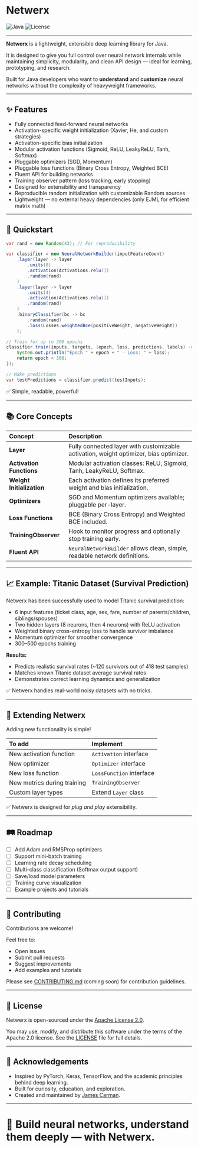 # Netwerx

![Java](https://img.shields.io/badge/Java-23%2B-blue)
![License](https://img.shields.io/badge/License-Apache_2.0-blue)

---

**Netwerx** is a lightweight, extensible deep learning library for Java.

It is designed to give you full control over neural network internals while maintaining simplicity, modularity, and clean API design — ideal for learning, prototyping, and research.

Built for Java developers who want to **understand** and **customize** neural networks without the complexity of heavyweight frameworks.

---

## ✨ Features

- Fully connected feed-forward neural networks
- Activation-specific weight initialization (Xavier, He, and custom strategies)
- Activation-specific bias initialization
- Modular activation functions (Sigmoid, ReLU, LeakyReLU, Tanh, Softmax)
- Pluggable optimizers (SGD, Momentum)
- Pluggable loss functions (Binary Cross Entropy, Weighted BCE)
- Fluent API for building networks
- Training observer pattern (loss tracking, early stopping)
- Designed for extensibility and transparency
- Reproducible random initialization with customizable Random sources
- Lightweight — no external heavy dependencies (only EJML for efficient matrix math)

---

## 🚀 Quickstart

```java
var rand = new Random(42); // For reproducibility

var classifier = new NeuralNetworkBuilder(inputFeatureCount)
    .layer(layer -> layer
        .units(8)
        .activation(Activations.relu())
        .random(rand)
    )
    .layer(layer -> layer
        .units(4)
        .activation(Activations.relu())
        .random(rand)
    )
    .binaryClassifier(bc -> bc
        .random(rand)
        .loss(Losses.weightedBce(positiveWeight, negativeWeight))
    );

// Train for up to 300 epochs
classifier.train(inputs, targets, (epoch, loss, predictions, labels) -> {
    System.out.println("Epoch " + epoch + " - Loss: " + loss);
    return epoch < 300;
});

// Make predictions
var testPredictions = classifier.predict(testInputs);
```

✅ Simple, readable, powerful!

---

## 📚 Core Concepts

| Concept | Description |
|:--------|:------------|
| **Layer** | Fully connected layer with customizable activation, weight optimizer, bias optimizer. |
| **Activation Functions** | Modular activation classes: ReLU, Sigmoid, Tanh, LeakyReLU, Softmax. |
| **Weight Initialization** | Each activation defines its preferred weight and bias initialization. |
| **Optimizers** | SGD and Momentum optimizers available; pluggable per-layer. |
| **Loss Functions** | BCE (Binary Cross Entropy) and Weighted BCE included. |
| **TrainingObserver** | Hook to monitor progress and optionally stop training early. |
| **Fluent API** | `NeuralNetworkBuilder` allows clean, simple, readable network definitions. |

---

## 📈 Example: Titanic Dataset (Survival Prediction)

Netwerx has been successfully used to model Titanic survival prediction:

- 6 input features (ticket class, age, sex, fare, number of parents/children, siblings/spouses)
- Two hidden layers (8 neurons, then 4 neurons) with ReLU activation
- Weighted binary cross-entropy loss to handle survivor imbalance
- Momentum optimizer for smoother convergence
- 300–500 epochs training

**Results:**
- Predicts realistic survival rates (~120 survivors out of 418 test samples)
- Matches known Titanic dataset average survival rates
- Demonstrates correct learning dynamics and generalization

✅ Netwerx handles real-world noisy datasets with no tricks.

---

## 🔧 Extending Netwerx

Adding new functionality is simple!

| To add | Implement |
|:-------|:----------|
| New activation function | `Activation` interface |
| New optimizer | `Optimizer` interface |
| New loss function | `LossFunction` interface |
| New metrics during training | `TrainingObserver` |
| Custom layer types | Extend `Layer` class |

✅ Netwerx is designed for *plug and play* extensibility.

---

## 🛤 Roadmap

- [ ] Add Adam and RMSProp optimizers
- [ ] Support mini-batch training
- [ ] Learning rate decay scheduling
- [ ] Multi-class classification (Softmax output support)
- [ ] Save/load model parameters
- [ ] Training curve visualization
- [ ] Example projects and tutorials

---

## 🤝 Contributing

Contributions are welcome!

Feel free to:
- Open issues
- Submit pull requests
- Suggest improvements
- Add examples and tutorials

Please see [CONTRIBUTING.md](CONTRIBUTING.md) (coming soon) for contribution guidelines.

---

## 📄 License

Netwerx is open-sourced under the [Apache License 2.0](LICENSE).

You may use, modify, and distribute this software under the terms of the Apache 2.0 license.
See the [LICENSE](LICENSE) file for full details.

---

## 🙏 Acknowledgements

- Inspired by PyTorch, Keras, TensorFlow, and the academic principles behind deep learning.
- Built for curiosity, education, and exploration.
- Created and maintained by [James Carman](https://github.com/jwcarman).

---

# 🚀 Build neural networks, understand them deeply — with **Netwerx**.